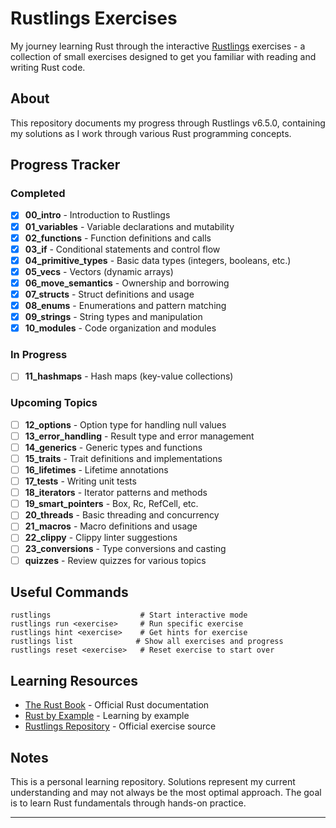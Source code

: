 # Rustlings Exercises

My journey learning Rust through the interactive [Rustlings](https://github.com/rust-lang/rustlings) exercises - a collection of small exercises designed to get you familiar with reading and writing Rust code.

## About

This repository documents my progress through Rustlings v6.5.0, containing my solutions as I work through various Rust programming concepts.

## Progress Tracker

###  Completed
- [x] **00_intro** - Introduction to Rustlings
- [x] **01_variables** - Variable declarations and mutability 
- [x] **02_functions** - Function definitions and calls
- [x] **03_if** - Conditional statements and control flow
- [x] **04_primitive_types** - Basic data types (integers, booleans, etc.)
- [x] **05_vecs** - Vectors (dynamic arrays)
- [x] **06_move_semantics** - Ownership and borrowing
- [x] **07_structs** - Struct definitions and usage
- [x] **08_enums** - Enumerations and pattern matching
- [x] **09_strings** - String types and manipulation
- [x] **10_modules** - Code organization and modules

###  In Progress

- [ ] **11_hashmaps** - Hash maps (key-value collections)

### Upcoming Topics

- [ ] **12_options** - Option type for handling null values
- [ ] **13_error_handling** - Result type and error management
- [ ] **14_generics** - Generic types and functions
- [ ] **15_traits** - Trait definitions and implementations
- [ ] **16_lifetimes** - Lifetime annotations
- [ ] **17_tests** - Writing unit tests
- [ ] **18_iterators** - Iterator patterns and methods
- [ ] **19_smart_pointers** - Box, Rc, RefCell, etc.
- [ ] **20_threads** - Basic threading and concurrency
- [ ] **21_macros** - Macro definitions and usage
- [ ] **22_clippy** - Clippy linter suggestions
- [ ] **23_conversions** - Type conversions and casting
- [ ] **quizzes** - Review quizzes for various topics

## Useful Commands

```
rustlings                    # Start interactive mode
rustlings run <exercise>     # Run specific exercise  
rustlings hint <exercise>    # Get hints for exercise
rustlings list              # Show all exercises and progress
rustlings reset <exercise>   # Reset exercise to start over
```

## Learning Resources

- [The Rust Book](https://doc.rust-lang.org/book/) - Official Rust documentation
- [Rust by Example](https://doc.rust-lang.org/rust-by-example/) - Learning by example
- [Rustlings Repository](https://github.com/rust-lang/rustlings) - Official exercise source

## Notes

This is a personal learning repository. Solutions represent my current understanding and may not always be the most optimal approach. The goal is to learn Rust fundamentals through hands-on practice.

---

